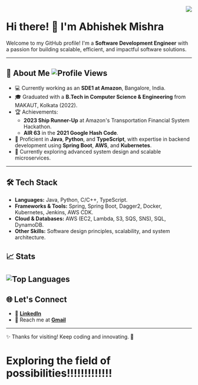 
<img align="right" src="https://github-readme-stats.vercel.app/api?username=mishra0007&show_icons=true&include_all_commits=true&hide_border=true" />


# Hi there! 👋 I'm Abhishek Mishra  

Welcome to my GitHub profile! I'm a **Software Development Engineer** with a passion for building scalable, efficient, and impactful software solutions. 

---

## 🌟 About Me  ![Profile Views](https://komarev.com/ghpvc/?username=mishra0007&color=blue&style=flat) 

- 💻 Currently working as an **SDE1 at Amazon**, Bangalore, India.  
- 🎓 Graduated with a **B.Tech in Computer Science & Engineering** from MAKAUT, Kolkata (2022).  
- 🏆 Achievements:  
  - **2023 Ship Runner-Up** at Amazon's Transportation Financial System Hackathon.  
  - **AIR 63** in the **2021 Google Hash Code**.  
- 🚀 Proficient in **Java**, **Python**, and **TypeScript**, with expertise in backend development using **Spring Boot**, **AWS**, and **Kubernetes**.  
- 🌱 Currently exploring advanced system design and scalable microservices.  

---

## 🛠️ Tech Stack  

- **Languages:** Java, Python, C/C++, TypeScript.  
- **Frameworks & Tools:** Spring, Spring Boot, Dagger2, Docker, Kubernetes, Jenkins, AWS CDK.  
- **Cloud & Databases:** AWS (EC2, Lambda, S3, SQS, SNS), SQL, DynamoDB.  
- **Other Skills:** Software design principles, scalability, and system architecture.  

## 📈 Stats 
![Top Languages](https://github-readme-stats.vercel.app/api/top-langs/?username=mishra0007&layout=compact&theme=radical)
---

## 🌐 Let's Connect  

- 💼 **[LinkedIn](https://www.linkedin.com/in/abhismishra/)**  
- 📧 Reach me at **[Gmail](mailto:iammishrahere25@gmail.com)**  

---

✨ Thanks for visiting! Keep coding and innovating. 🚀


# Exploring the field of possibilities!!!!!!!!!!!!!

<!--
**mishra0007/mishra0007** is a ✨ _special_ ✨ repository because its `README.md` (this file) appears on your GitHub profile.

Here are some ideas to get you started:

- 🔭 I’m currently working on ...
- 🌱 I’m currently learning ...
- 👯 I’m looking to collaborate on ...
- 🤔 I’m looking for help with ...
- 💬 Ask me about ...
- 📫 How to reach me: ...
- 😄 Pronouns: ...
- ⚡ Fun fact: ...
---

## 📚 My GitHub Highlights  

- 🧩 **[Shadow Testing Framework](https://github.com/your-repo-link)**: Implemented for A/B testing without AWS Lambda, replicating APIs and resources.  
- 🎲 **Snake and Ladder Game**: Designed an object-oriented Ludo player interface.  
- 📖 **DSA & LLD Solutions**: Regularly solving and live-streaming coding challenges on **[YouTube](https://www.youtube.com/your-channel)**.  

---

<img align="center" src="https://img.shields.io/badge/Java-ED8B00?style=for-the-badge&logo=java&logoColor=white>"/> <img align="center" src="https://img.shields.io/badge/C%2B%2B-00599C?style=for-the-badge&logo=c%2B%2B&logoColor=white>" /> <img align="center" src="https://img.shields.io/badge/C-00599C?style=for-the-badge&logo=c&logoColor=white>" />    <img align="center" src="https://img.shields.io/badge/HTML5-E34F26?style=for-the-badge&logo=html5&logoColor=white>" />    <img align="center" src="https://img.shields.io/badge/CSS-239120?&style=for-the-badge&logo=css3&logoColor=white" /> <img align="center" src="https://img.shields.io/badge/Dart-0175C2?style=for-the-badge&logo=dart&logoColor=white" /> <image align = "center" src="https://img.shields.io/badge/SQLite-07405E?style=for-the-badge&logo=sqlite&logoColor=white" />

<img align="center" src="https://img.shields.io/static/v1?label=<Library>&message=<Retrofit>&color=<orange>"/>  <img align="center" src="https://img.shields.io/static/v1?label=<Library>&message=<Glide>&color=<orange>"/>  <img align="center" src="https://img.shields.io/static/v1?label=<Library>&message=<DatabseRoom>&color=<orange>"/>  <img align="center" src="https://img.shields.io/static/v1?label=<Library>&message=<OKHTTP>&color=<orange>"/>

<img align = "center" src = "https://img.shields.io/badge/Android-3DDC84?style=for-the-badge&logo=android&logoColor=white" />

<img align = "center" src = "https://img.shields.io/badge/Visual_Studio_Code-0078D4?style=for-the-badge&logo=visual%20studio%20code&logoColor=white" />   <img align = "center" src = "https://img.shields.io/badge/pycharm-143?style=for-the-badge&logo=pycharm&logoColor=black&color=black&labelColor=green" />   <img align = "center" src = "https://img.shields.io/badge/Notepad++-90E59A.svg?style=for-the-badge&logo=notepad%2B%2B&logoColor=black" />   <img align = "center" src = "https://img.shields.io/badge/IntelliJIDEA-000000.svg?style=for-the-badge&logo=intellij-idea&logoColor=white" />
- 🐦 **[Twitter](https://twitter.com/your-handle)**  
- 🎥 **[YouTube](https://www.youtube.com/your-channel)**  
-->
